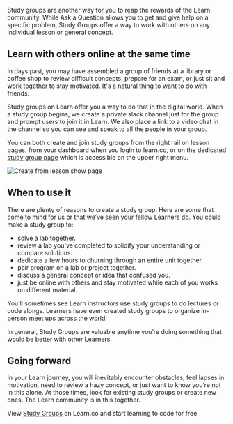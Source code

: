 Study groups are another way for you to reap the rewards of the Learn community. While Ask a Question allows you to get and give help on a specific problem, Study Groups offer a way to work with others on any individual lesson or general concept.
 
## Learn with others online at the same time

In days past, you may have assembled a group of friends at a library or coffee shop to review difficult concepts, prepare for an exam, or just sit and work together to stay motivated. It's a natural thing to want to do with friends.

Study groups on Learn offer you a way to do that in the digital world. When a study group begins, we create a private slack channel just for the group and prompt users to join it in Learn. We also place a link to a video chat in the channel so you can see and speak to all the people in your group.

You can both create and join study groups from the right rail on lesson pages, from your dashboard when you login to learn.co, or on the dedicated [study group page](https://learn.co/study-groups) which is accessible on the upper right menu. 

![Create from lesson show page](https://curriculum-content.s3.amazonaws.com/intro-to-learn/Lesson_page_create.png)

## When to use it

There are plenty of reasons to create a study group. Here are some that come to mind for us or that we’ve seen your fellow Learners do. You could make a study group to:

- solve a lab together. 
- review a lab you’ve completed to solidify your understanding or compare solutions. 
- dedicate a few hours to churning through an entire unit together. 
- pair program on a lab or project together.
- discuss a general concept or idea that confused you.
- just be online with others and stay motivated while each of you works on different material.

You’ll sometimes see Learn instructors use study groups to do lectures or code alongs. Learners have even created study groups to organize in-person meet ups across the world! 

In general, Study Groups are valuable anytime you’re doing something that would be better with other Learners.

## Going forward

In your Learn journey, you will inevitably encounter obstacles, feel lapses in motivation, need to review a hazy concept, or just want to know you’re not in this alone. At those times, look for existing study groups or create new ones. The Learn community is in this together. 

<p data-visibility='hidden'>View <a href='https://learn.co/lessons/study-groups'>Study Groups</a> on Learn.co and start learning to code for free.</p>
